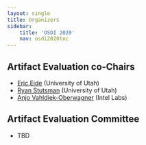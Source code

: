 ```yaml
---
layout: single
title: Organizers
sidebar:
    title: 'OSDI 2020'
    nav: osdi2020toc
---
```


## Artifact Evaluation co-Chairs

* [Eric Eide](https://www.cs.utah.edu/~eeide/) (University of Utah)
* [Ryan Stutsman](https://rstutsman.github.io/) (University of Utah)
* [Anjo Vahldiek-Oberwagner](https://vahldiek.github.io/) (Intel Labs)

## Artifact Evaluation Committee

* TBD
